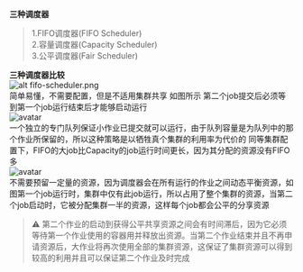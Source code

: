 **三种调度器**
> 1.FIFO调度器(FIFO Scheduler)  
> 2.容量调度器(Capacity Scheduler)  
> 3.公平调度器(Fair Scheduler)  

**三种调度器比较**  
![alt fifo-scheduler.png](https://github.com/keeponcoding/technology-stack/tree/master/images/fifo-scheduler.png)  
简单易懂，不需要配置，但是不适用集群共享
如图所示 第二个job提交后必须等到第一个job运行结束后才能够启动运行  
![avatar](https://github.com/keeponcoding/technology-stack/tree/master/images/capacity-scheduler.png)      
一个独立的专门队列保证小作业已提交就可以运行，由于队列容量是为队列中的那个作业所保留的，所以这种策略是以牺牲真个集群的利用率为代价的
同等集群配置下，FIFO的大job比Capacity的job运行时间更长，因为其分配的资源没有FIFO多  
![avatar](https://github.com/keeponcoding/technology-stack/tree/master/images/fair-scheduler.png)     
不需要预留一定量的资源，因为调度器会在所有运行的作业之间动态平衡资源，如图第一个job运行时，集群中仅有此job运行，所以占用了整个集群的资源，当第二个job启动时，它被分配集群一半的资源，这样每个job都会公平的分享资源
> ⚠️ 第二个作业的启动到获得公平共享资源之间会有时间滞后，因为它必须等待第一个作业使用的容器用并释放出资源。当第二个作业结束并且不再申请资源后，大作业将再次使用全部的集群资源，这保证了集群资源可以得到较高的利用并且可以保证第二个作业及时完成
